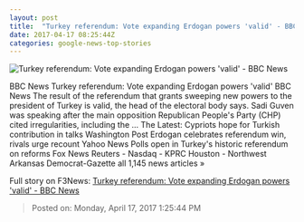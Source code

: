 ```yaml
---
layout: post
title:  "Turkey referendum: Vote expanding Erdogan powers 'valid' - BBC News"
date: 2017-04-17 08:25:44Z
categories: google-news-top-stories
---
```


![Turkey referendum: Vote expanding Erdogan powers 'valid' - BBC News](https://ichef.bbci.co.uk/news/1024/cpsprodpb/16AC2/production/_95666829_mediaitem95666828.jpg)

BBC News Turkey referendum: Vote expanding Erdogan powers 'valid' BBC News The result of the referendum that grants sweeping new powers to the president of Turkey is valid, the head of the electoral body says. Sadi Guven was speaking after the main opposition Republican People's Party (CHP) cited irregularities, including the ... The Latest: Cypriots hope for Turkish contribution in talks Washington Post Erdogan celebrates referendum win, rivals urge recount Yahoo News Polls open in Turkey's historic referendum on reforms Fox News Reuters - Nasdaq - KPRC Houston - Northwest Arkansas Democrat-Gazette all 1,145 news articles »


Full story on F3News: [Turkey referendum: Vote expanding Erdogan powers 'valid' - BBC News](http://www.f3nws.com/n/y24MZD)

> Posted on: Monday, April 17, 2017 1:25:44 PM
